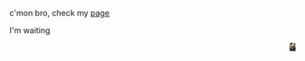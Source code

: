 c'mon bro, check my [page](https://henriquelaureano.github.io/)

I'm waiting

<img style="float: right; height: 15px" src="laurence_waiting.jpg">

